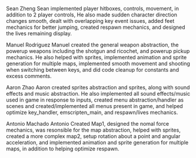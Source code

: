 Sean Zheng
Sean implemented player hitboxes, controls, movement, in addition to 2 player controls, He also made sudden character direction changes smooth, dealt with overlapping key event issues, added feet mechanics for better jumping, created respawn mechanics, and designed the lives remaining display.

Manuel Rodriguez
Manuel created the general weapon abstraction, the powerup weapons including the shotgun and ricochet, and powerup pickup mechanics. He also helped with sprites, implemented animation and sprite generation for multiple maps, implemented smooth movement and shooting when switching between keys, and did code cleanup for constants and excess comments.

Aaron Zhao
Aaron created sprites abstraction and sprites, along with sound effects and music abstraction. He also implemented all sound effects/music used in game in response to inputs, created menu abstraction/handler as scenes and created/implemented all menus present in game, and helped optimize key_handler, emscripten_main, and respawn/lives mechanics.

Antonio Machado
Antonio Created Map1, designed the nomal force mechanics, was resonsible for the map abstraction, helped with sprites, created a more complex map2, setup rotation about a point and angular acceleration, and implemented animation and sprite generation for multiple maps, in addition to helping optimize respawn.
